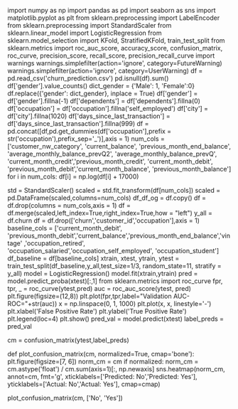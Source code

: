 import numpy as np
import pandas as pd
import seaborn as sns
import matplotlib.pyplot as plt
from sklearn.preprocessing import LabelEncoder
from sklearn.preprocessing import StandardScaler
from sklearn.linear_model import LogisticRegression
from sklearn.model_selection import KFold, StratifiedKFold, train_test_split
from sklearn.metrics import roc_auc_score, accuracy_score, confusion_matrix, roc_curve, precision_score, recall_score, precision_recall_curve
import warnings
warnings.simplefilter(action='ignore', category=FutureWarning)
warnings.simplefilter(action='ignore', category=UserWarning)
df = pd.read_csv('churn_prediction.csv')
pd.isnull(df).sum()
df['gender'].value_counts()
dict_gender = {'Male': 1, 'Female':0}
df.replace({'gender': dict_gender}, inplace = True)
df['gender'] = df['gender'].fillna(-1)
df['dependents'] = df['dependents'].fillna(0)
df['occupation'] = df['occupation'].fillna('self_employed')
df['city'] = df['city'].fillna(1020)
df['days_since_last_transaction'] = df['days_since_last_transaction'].fillna(999)
df = pd.concat([df,pd.get_dummies(df['occupation'],prefix = str('occupation'),prefix_sep='_')],axis = 1)
num_cols = ['customer_nw_category', 'current_balance',
            'previous_month_end_balance', 'average_monthly_balance_prevQ2', 'average_monthly_balance_prevQ',
            'current_month_credit','previous_month_credit', 'current_month_debit', 
            'previous_month_debit','current_month_balance', 'previous_month_balance']
for i in num_cols:
    df[i] = np.log(df[i] + 17000)

std = StandardScaler()
scaled = std.fit_transform(df[num_cols])
scaled = pd.DataFrame(scaled,columns=num_cols)
df_df_og = df.copy()
df = df.drop(columns = num_cols,axis = 1)
df = df.merge(scaled,left_index=True,right_index=True,how = "left")
y_all = df.churn
df = df.drop(['churn','customer_id','occupation'],axis = 1)
baseline_cols = ['current_month_debit', 'previous_month_debit','current_balance','previous_month_end_balance','vintage'
                 ,'occupation_retired', 'occupation_salaried','occupation_self_employed', 'occupation_student']
df_baseline = df[baseline_cols]
xtrain, xtest, ytrain, ytest = train_test_split(df_baseline,y_all,test_size=1/3, random_state=11, stratify = y_all)
model = LogisticRegression()
model.fit(xtrain,ytrain)
pred = model.predict_proba(xtest)[:,1]
from sklearn.metrics import roc_curve
fpr, tpr, _ = roc_curve(ytest,pred) 
auc = roc_auc_score(ytest, pred) 
plt.figure(figsize=(12,8)) 
plt.plot(fpr,tpr,label="Validation AUC-ROC="+str(auc)) 
x = np.linspace(0, 1, 1000)
plt.plot(x, x, linestyle='-')
plt.xlabel('False Positive Rate') 
plt.ylabel('True Positive Rate') 
plt.legend(loc=4) 
plt.show()
pred_val = model.predict(xtest)
label_preds = pred_val

cm = confusion_matrix(ytest,label_preds)


def plot_confusion_matrix(cm, normalized=True, cmap='bone'):
    plt.figure(figsize=[7, 6])
    norm_cm = cm
    if normalized:
        norm_cm = cm.astype('float') / cm.sum(axis=1)[:, np.newaxis]
        sns.heatmap(norm_cm, annot=cm, fmt='g', xticklabels=['Predicted: No','Predicted: Yes'], yticklabels=['Actual: No','Actual: Yes'], cmap=cmap)

plot_confusion_matrix(cm, ['No', 'Yes'])

